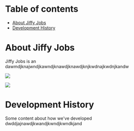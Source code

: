 # Table of contents

* [About Jiffy Jobs](#about-jiffy-jobs)
* [Development History](#development-history)

# About Jiffy Jobs

Jiffy Jobs is an dawmdjknajwndjkawndjknawdjknawdjknjkwdnajkwdnjkandw

![](images/INSERTMARKUPHERE.png)

![](images/INSERTMARKUPHERE.png)
# Development History

Some content about how we've developed dwddjajnawdjkwandjkwndjkwndkjand
